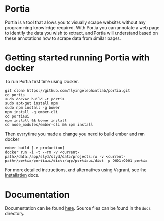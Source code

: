 Portia
======

Portia is a tool that allows you to visually scrape websites without any programming knowledge required. With Portia you can annotate a web page to identify the data you wish to extract, and Portia will understand based on these annotations how to scrape data from similar pages.

# Getting started running Portia with docker

To run Portia first time using Docker.

    git clone https://github.com/flyingelephantlab/portia.git
    cd portia
    sudo docker build -t portia .
    sudo apt-get install npm
    sudo npm install -g bower
    npm install -g ember-cli
    cd portiaui
    npm install && bower install
    cd node_modules/ember-cli && npm install
    
Then everytime you made a change you need to build ember and run docker
    
    ember build [-e production]
    docker run -i -t --rm -v <current-path>/data:/app/slyd/slyd/data/projects:rw -v <current-path>/portia/portiaui/dist:/app/portiaui/dist -p 9001:9001 portia
   
For more detailed instructions, and alternatives using Vagrant, see the [Installation](http://portia.readthedocs.org/en/latest/installation.html) docs.

# Documentation

Documentation can be found [here](http://portia.readthedocs.org/en/latest/index.html). Source files can be found in the ``docs`` directory.

